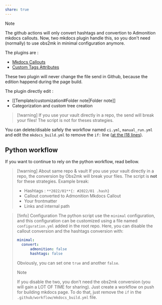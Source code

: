 ```yaml
---
share: true
---
```


>[!note] 
> The github actions will only convert hashtags and convertion to Admonition mkdocs callouts. Now, two mkdocs plugin handle this, so you don't need (normally) to use obs2mk in minimal configuration anymore. 
>
>The plugins are :
>	- [Mkdocs Callouts](https://github.com/sondregronas/mkdocs-callouts)
>	- [Custom Tags Attributes](https://github.com/Mara-Li/mkdocs-custom-tags-attributes)
>
> These two plugin will never change the file send in Github, because the edition happend during the page build. 

The plugin directly edit :
- [[Template/customization#Folder note|Folder note]]
- Categorization and custom tree creation

>[!warning] If you use your vault directly in a repo, the send will break your files! The script is not for theses strategies.

You can delete/disable safely the workflow named `ci.yml`, `manual_run.yml` and edit the `mkdocs_build.yml` to remove the `if:` line ([at the l18 lines](https://github.com/obsidianMkdocs/obsidian-mkdocs-publisher-template/blob/bff6d23ddf27064c39a2696159ad25e4a9554d3d/.github/workflows/mkdocs_build.yml#L18)).

## Python workflow

If you want to continue to rely on the python workflow, read bellow. 

> [!warning] About same repo & vault
> If you use your vault directly in a repo, the conversion by Obs2mk will break your files. The script is **not** for these strategies. 
> Example break:
> - Hashtags : `**2022/01**{: #2022/01 .hash}`
> - Callout converted to Admonition Mkdocs Callout
> - Your frontmatter
> - Links and internal path

> [!info] Configuration 
> The python script use the `minimal` configuration, and this configuration can be customized using a file named `configuration.yml` added in the root repo. 
> Here, you can disable the callout conversion and the hashtags conversion with:
> ```yaml
> minimal:
> 	convert:
> 		admonition: false
> 		hashtags: false
> ```
> Obviously, you can set one `true` and another `false`.
>> [!note]
>>If you disable the two, you don't need the obs2mk conversion (you will gain a LOT OF TIME for sharing). Just create a workflow on push for building mkdocs page.
>>To do that, just remove the `if` in the `.github/workflow/mkdocs_build.yml` file. 
